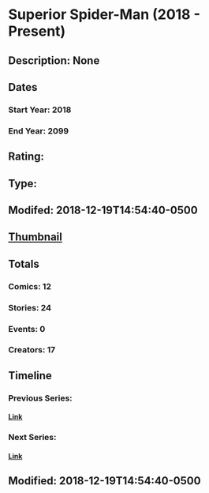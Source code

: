 # Superior Spider-Man (2018 - Present)
## Description: None
## Dates
### Start Year: 2018
### End Year: 2099
## Rating: 
## Type: 
## Modifed: 2018-12-19T14:54:40-0500
## [Thumbnail](http://i.annihil.us/u/prod/marvel/i/mg/e/b0/5c1aa1f90af2f.jpg)
## Totals
### Comics: 12
### Stories: 24
### Events: 0
### Creators: 17
## Timeline
### Previous Series: 
#### [Link]()
### Next Series: 
#### [Link]()
## Modified: 2018-12-19T14:54:40-0500